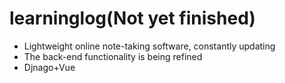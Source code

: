 # learninglog(Not yet finished)
* Lightweight online note-taking software, constantly updating
* The back-end functionality is being refined
* Djnago+Vue
